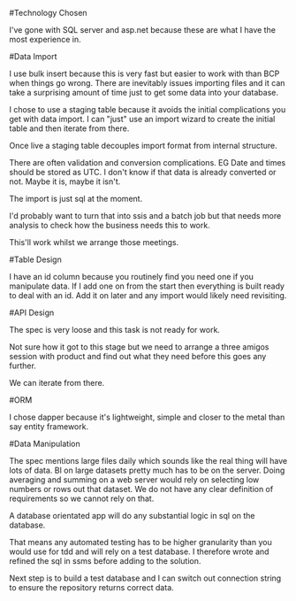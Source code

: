 #Technology Chosen

I've gone with SQL server and asp.net because these are what I have the most experience in.

#Data Import

I use bulk insert because this is very fast but easier to work with than BCP when things go wrong.
There are inevitably issues importing files and it can take a surprising amount of time just to get some data into your database.

I chose to use a staging table because it avoids the initial complications you get with data import. I can "just" use an import wizard to create the initial table and then iterate from there.

Once live a staging table decouples import format from internal structure.

There are often validation and conversion complications.
EG 
Date and times should be stored as UTC.
I don't know if that data is already converted or not.
Maybe it is, maybe it isn't.

The import is just sql at the moment.

I'd probably want to turn that into ssis and a batch job but that needs more analysis to check how the business needs this to work.

This'll work whilst we arrange those meetings.

#Table Design

I have an id column because you routinely find you need one if you manipulate data. If I add one on from the start then everything is built ready to deal with an id. Add it on later and any import would likely need revisiting.

#API Design

The spec is very loose and this task is not ready for work.

Not sure how it got to this stage but we need to arrange a three amigos session with product and find out what they need before this goes any further.

We can iterate from there.

#ORM

I chose dapper because it's lightweight, simple and closer to the metal than say entity framework.

#Data Manipulation

The spec mentions large files daily which sounds like the real thing will have lots of data.
BI on large datasets pretty much has to be on the server.  Doing averaging and summing on a web server would rely on selecting low numbers or rows out that dataset. We do not have any clear definition of requirements so we cannot rely on that.

A database orientated app will do any substantial logic in sql on the database.

That means any automated testing has to be higher granularity than you would use for tdd and will rely on a test database.
I therefore wrote and refined the sql in ssms before adding to the solution.

Next step is to build a test database and I can switch out connection string to ensure the repository returns correct data. 



